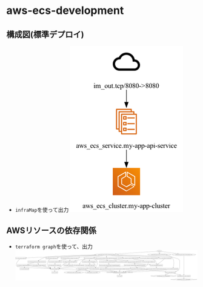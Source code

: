# aws-ecs-development
## 構成図(標準デプロイ)
- `infraMap`を使って出力
![image](inframap_generate.png)
## AWSリソースの依存関係
- `terraform graph`を使って、出力
![image](graph.png)

